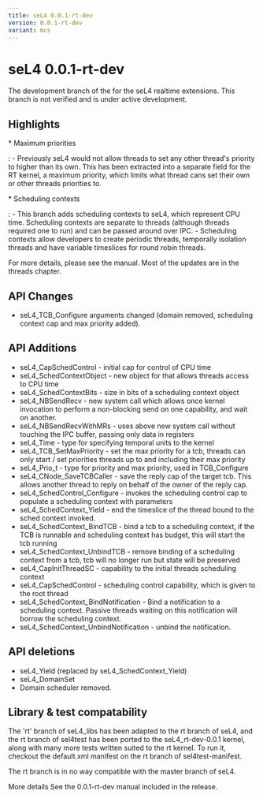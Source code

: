 ```yaml
---
title: seL4 0.0.1-rt-dev
version: 0.0.1-rt-dev
variant: mcs
---
```

# seL4 0.0.1-rt-dev


The development branch of the for the seL4 realtime extensions. This
branch is not verified and is under active development.

## Highlights


  \* Maximum priorities
 
  :   -   Previously seL4 would not allow threads to set any other
          thread's priority to higher than its own. This has been
          extracted into a separate field for the RT kernel, a maximum
          priority, which limits what thread cans set their own or other
          threads priorities to.
 
  \* Scheduling contexts
 
  :   -   This branch adds scheduling contexts to seL4, which represent
          CPU time. Scheduling contexts are separate to threads
          (although threads required one to run) and can be passed
          around over IPC.
      -   Scheduling contexts allow developers to create periodic
          threads, temporally isolation threads and have variable
          timeslices for round robin threads.
 
For more details, please see the manual. Most of the updates are in the
threads chapter.

## API Changes


  -   seL4_TCB_Configure arguments changed (domain removed, scheduling
      context cap and max priority added).

## API Additions


  -   seL4_CapSchedControl - initial cap for control of CPU time
  -   seL4_SchedContextObject - new object for that allows threads
      access to CPU time
  -   seL4_SchedContextBits - size in bits of a scheduling context
      object
  -   seL4_NBSendRecv - new system call which allows once kernel
      invocation to perform a non-blocking send on one capability, and
      wait on another.
  -   seL4_NBSendRecvWithMRs - uses above new system call without
      touching the IPC buffer, passing only data in registers
  -   seL4_Time - type for specifying temporal units to the kernel
  -   seL4_TCB_SetMaxPriority - set the max priority for a tcb,
      threads can only start / set priorities threads up to and
      including their max priority
  -   seL4_Prio_t - type for priority and max priority, used in
      TCB_Configure
  -   seL4_CNode_SaveTCBCaller - save the reply cap of the target tcb.
      This allows another thread to reply on behalf of the owner of the
      reply cap.
  -   seL4_SchedControl_Configure - invokes the scheduling control cap
      to populate a scheduling context with parameters
  -   seL4_SchedContext_Yield - end the timeslice of the thread bound
      to the sched context invoked.
  -   seL4_SchedContext_BindTCB - bind a tcb to a scheduling context,
      if the TCB is runnable and scheduling context has budget, this
      will start the tcb running
  -   seL4_SchedContext_UnbindTCB - remove binding of a scheduling
      context from a tcb, tcb will no longer run but state will be
      preserved
  -   seL4_CapInitThreadSC - capability to the initial threads
      scheduling context
  -   seL4_CapSchedControl - scheduling control capability, which is
      given to the root thread
  -   seL4_SchedContext_BindNotification - Bind a notification to a
      scheduling context. Passive threads waiting on this notification
      will borrow the scheduling context.
  -   seL4_SchedContext_UnbindNotification - unbind the notification.

## API deletions


  -   seL4_Yield (replaced by seL4_SchedContext_Yield)
  -   seL4_DomainSet
  -   Domain scheduler removed.

## Library & test compatability


The 'rt' branch of seL4_libs has been adapted to the rt branch of seL4,
and the rt branch of sel4test has been ported to the seL4_rt-dev-0.0.1
kernel, along with many more tests written suited to the rt kernel. To
run it, checkout the default.xml manifest on the rt branch of
sel4test-manifest.

The rt branch is in no way compatible with the master branch of seL4.

More details See the 0.0.1-rt-dev manual included in the release.
